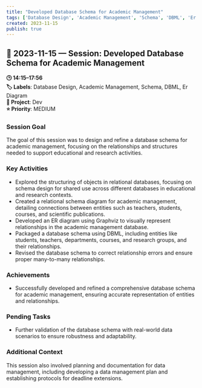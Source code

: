 ```yaml
---
title: "Developed Database Schema for Academic Management"
tags: ['Database Design', 'Academic Management', 'Schema', 'DBML', 'Er Diagram']
created: 2023-11-15
publish: true
---
```


## 📅 2023-11-15 — Session: Developed Database Schema for Academic Management

**🕒 14:15–17:56**  
**🏷️ Labels**: Database Design, Academic Management, Schema, DBML, Er Diagram  
**📂 Project**: Dev  
**⭐ Priority**: MEDIUM  


### Session Goal
The goal of this session was to design and refine a database schema for academic management, focusing on the relationships and structures needed to support educational and research activities.

### Key Activities
- Explored the structuring of objects in relational databases, focusing on schema design for shared use across different databases in educational and research contexts.
- Created a relational schema diagram for academic management, detailing connections between entities such as teachers, students, courses, and scientific publications.
- Developed an ER diagram using Graphviz to visually represent relationships in the academic management database.
- Packaged a database schema using DBML, including entities like students, teachers, departments, courses, and research groups, and their relationships.
- Revised the database schema to correct relationship errors and ensure proper many-to-many relationships.

### Achievements
- Successfully developed and refined a comprehensive database schema for academic management, ensuring accurate representation of entities and relationships.

### Pending Tasks
- Further validation of the database schema with real-world data scenarios to ensure robustness and adaptability.

### Additional Context
This session also involved planning and documentation for data management, including developing a data management plan and establishing protocols for deadline extensions.
